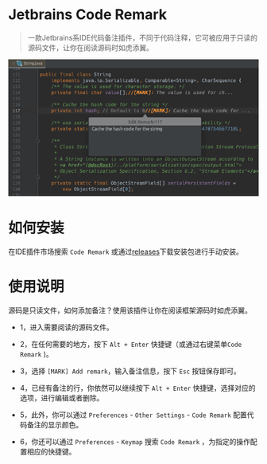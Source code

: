# Jetbrains Code Remark

> 一款Jetbrains系IDE代码备注插件，不同于代码注释，它可被应用于只读的源码文件，让你在阅读源码时如虎添翼。

![](./screenshots/example.png)

# 如何安装

在IDE插件市场搜索 `Code Remark` 或通过[releases](https://github.com/wenzewoo/jetbrains-code-remark/releases)下载安装包进行手动安装。

# 使用说明

源码是只读文件，如何添加备注？使用该插件让你在阅读框架源码时如虎添翼。

- 1，进入需要阅读的源码文件。

- 2，在任何需要的地方，按下 `Alt + Enter` 快捷键（或通过右键菜单`Code Remark` )。

- 3，选择 `[MARK] Add remark`，输入备注信息，按下 `Esc` 按钮保存即可。

- 4，已经有备注的行，你依然可以继续按下 `Alt + Enter` 快捷键，选择对应的选项，进行编辑或者删除。

- 5，此外，你可以通过 `Preferences` - `Other Settings` - `Code Remark` 配置代码备注的显示颜色。

- 6，你还可以通过 `Preferences` - `Keymap` 搜索 `Code Remark` ，为指定的操作配置相应的快捷键。